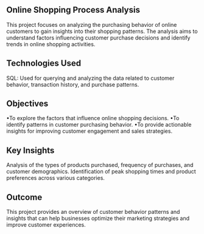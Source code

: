 ## Online Shopping Process Analysis

This project focuses on analyzing the purchasing behavior of online customers to gain insights into their shopping patterns. The analysis aims to understand factors influencing customer purchase decisions and identify trends in online shopping activities.

## Technologies Used

SQL: Used for querying and analyzing the data related to customer behavior, transaction history, and purchase patterns.

## Objectives

•To explore the factors that influence online shopping decisions.
•To identify patterns in customer purchasing behavior.
•To provide actionable insights for improving customer engagement and sales strategies.

## Key Insights

Analysis of the types of products purchased, frequency of purchases, and customer demographics.
Identification of peak shopping times and product preferences across various categories.

## Outcome

This project provides an overview of customer behavior patterns and insights that can help businesses optimize their marketing strategies and improve customer experiences.
